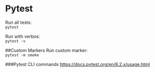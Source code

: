 # Pytest 
Run all tests:  
```pytest```

Run with verbos:  
```pytest -v```

##Custom Markers
Run custom marker:  
```pytest -m smoke ```

###Pytest CLI commands
https://docs.pytest.org/en/6.2.x/usage.html


